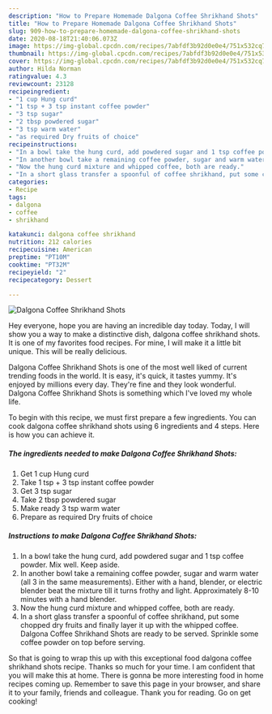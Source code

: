 ```yaml
---
description: "How to Prepare Homemade Dalgona Coffee Shrikhand Shots"
title: "How to Prepare Homemade Dalgona Coffee Shrikhand Shots"
slug: 909-how-to-prepare-homemade-dalgona-coffee-shrikhand-shots
date: 2020-08-18T21:40:06.073Z
image: https://img-global.cpcdn.com/recipes/7abfdf3b92d0e0e4/751x532cq70/dalgona-coffee-shrikhand-shots-recipe-main-photo.jpg
thumbnail: https://img-global.cpcdn.com/recipes/7abfdf3b92d0e0e4/751x532cq70/dalgona-coffee-shrikhand-shots-recipe-main-photo.jpg
cover: https://img-global.cpcdn.com/recipes/7abfdf3b92d0e0e4/751x532cq70/dalgona-coffee-shrikhand-shots-recipe-main-photo.jpg
author: Hilda Norman
ratingvalue: 4.3
reviewcount: 23128
recipeingredient:
- "1 cup Hung curd"
- "1 tsp + 3 tsp instant coffee powder"
- "3 tsp sugar"
- "2 tbsp powdered sugar"
- "3 tsp warm water"
- "as required Dry fruits of choice"
recipeinstructions:
- "In a bowl take the hung curd, add powdered sugar and 1 tsp coffee powder. Mix well. Keep aside."
- "In another bowl take a remaining coffee powder, sugar and warm water (all 3 in the same measurements). Either with a hand, blender, or electric blender beat the mixture till it turns frothy and light. Approximately 8-10 minutes with a hand blender."
- "Now the hung curd mixture and whipped coffee, both are ready."
- "In a short glass transfer a spoonful of coffee shrikhand, put some chopped dry fruits and finally layer it up with the whipped coffee. Dalgona Coffee Shrikhand Shots are ready to be served. Sprinkle some coffee powder on top before serving."
categories:
- Recipe
tags:
- dalgona
- coffee
- shrikhand

katakunci: dalgona coffee shrikhand 
nutrition: 212 calories
recipecuisine: American
preptime: "PT10M"
cooktime: "PT32M"
recipeyield: "2"
recipecategory: Dessert

---
```



![Dalgona Coffee Shrikhand Shots](https://img-global.cpcdn.com/recipes/7abfdf3b92d0e0e4/751x532cq70/dalgona-coffee-shrikhand-shots-recipe-main-photo.jpg)

Hey everyone, hope you are having an incredible day today. Today, I will show you a way to make a distinctive dish, dalgona coffee shrikhand shots. It is one of my favorites food recipes. For mine, I will make it a little bit unique. This will be really delicious.

Dalgona Coffee Shrikhand Shots is one of the most well liked of current trending foods in the world. It is easy, it's quick, it tastes yummy. It's enjoyed by millions every day. They're fine and they look wonderful. Dalgona Coffee Shrikhand Shots is something which I've loved my whole life.




To begin with this recipe, we must first prepare a few ingredients. You can cook dalgona coffee shrikhand shots using 6 ingredients and 4 steps. Here is how you can achieve it.

<!--inarticleads1-->

##### The ingredients needed to make Dalgona Coffee Shrikhand Shots:

1. Get 1 cup Hung curd
1. Take 1 tsp + 3 tsp instant coffee powder
1. Get 3 tsp sugar
1. Take 2 tbsp powdered sugar
1. Make ready 3 tsp warm water
1. Prepare as required Dry fruits of choice




<!--inarticleads2-->

##### Instructions to make Dalgona Coffee Shrikhand Shots:

1. In a bowl take the hung curd, add powdered sugar and 1 tsp coffee powder. Mix well. Keep aside.
1. In another bowl take a remaining coffee powder, sugar and warm water (all 3 in the same measurements). Either with a hand, blender, or electric blender beat the mixture till it turns frothy and light. Approximately 8-10 minutes with a hand blender.
1. Now the hung curd mixture and whipped coffee, both are ready.
1. In a short glass transfer a spoonful of coffee shrikhand, put some chopped dry fruits and finally layer it up with the whipped coffee. Dalgona Coffee Shrikhand Shots are ready to be served. Sprinkle some coffee powder on top before serving.




So that is going to wrap this up with this exceptional food dalgona coffee shrikhand shots recipe. Thanks so much for your time. I am confident that you will make this at home. There is gonna be more interesting food in home recipes coming up. Remember to save this page in your browser, and share it to your family, friends and colleague. Thank you for reading. Go on get cooking!
